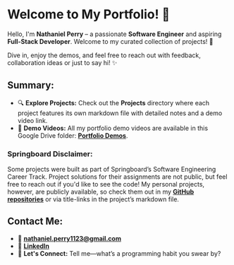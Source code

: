 # Welcome to My Portfolio! 👋

Hello, I'm **Nathaniel Perry** – a passionate **Software Engineer** and aspiring **Full-Stack Developer**. Welcome to my curated collection of projects! 🚀

Dive in, enjoy the demos, and feel free to reach out with feedback, collaboration ideas or just to say hi! ✨

## Summary:

- 🔍 **Explore Projects:** Check out the **Projects** directory where each project features its own markdown file with detailed notes and a demo video link.
- 🎥 **Demo Videos:** All my portfolio demo videos are available in this Google Drive folder: **[Portfolio Demos](https://drive.google.com/drive/folders/1qrpljgr2T5PQL8Llyx-HrsRQaWo9behY?usp=drive_link)**.

### Springboard Disclaimer:

Some projects were built as part of Springboard’s Software Engineering Career Track. Project solutions for their assignments are not public, but feel free to reach out if you'd like to see the code! My personal projects, however, are publicly available, so check them out in my **[GitHub repositories](https://github.com/natep1123?tab=repositories)** or via title-links in the project’s markdown file.

## Contact Me:

- 📧 **[nathaniel.perry1123@gmail.com](mailto:nathaniel.perry1123@gmail.com)**
- 🔗 **[LinkedIn](https://www.linkedin.com/in/nathaniel-perry-646bb4326)**
- 💬 **Let's Connect:** Tell me—what’s a programming habit you swear by?

